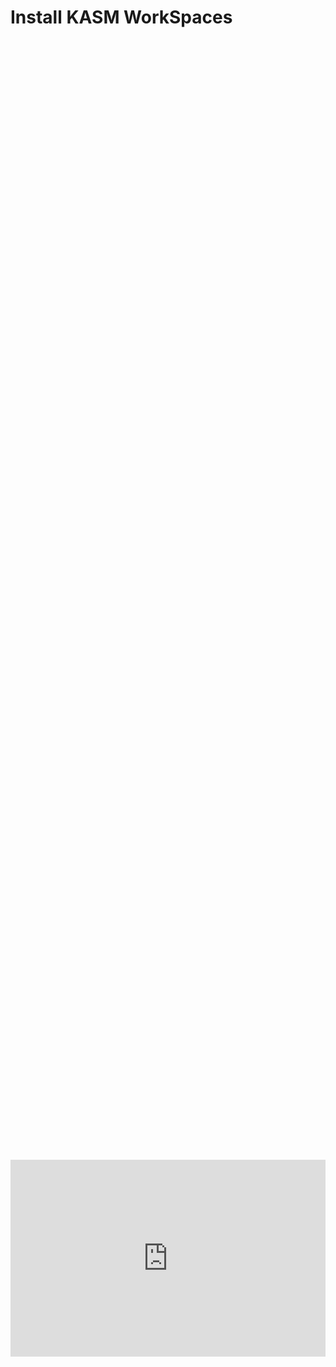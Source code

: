 # Install KASM WorkSpaces 

<div style="display: flex; justify-content: center; align-items: center; height: 100%;">
    <iframe width="560" height="315" src="https://www.youtube.com/embed/0oZLQZclnQs?si=_xH0nqPaHDKnHn4z" frameborder="0" allow="accelerometer; autoplay; clipboard-write; encrypted-media; gyroscope; picture-in-picture" allowfullscreen></iframe>
</div>

We will be using the following documentation to install KASM [here](https://kasmweb.com/docs/latest/index.html)

## Installing KASM

First, we are going to create a VM on Proxmox with at least their minimum requirements:

|     |     |
| --- | --- |
| **CPU** | 2 cores |
| **Memory** | 4GB |
| **Storage** | 50GB (SSD) |

Next, we are going to use their install script:

```
cd /tmp
curl -O https://kasm-static-content.s3.amazonaws.com/kasm_release_1.17.0.7f020d.tar.gz
tar -xf kasm_release_1.17.0.7f020d.tar.gz
sudo bash kasm_release/install.sh
```

After that, we can log in to KASM in our browser:

- Log in to the Web Application running on port 443

```
https://<WEBAPP_SERVER>:443
```

- The Default usernames are **admin@kasm.local** and **user@kasm.local**.

After installation, you will be presented with the passwords needed to log in, like so:

```
Kasm UI Login Credentials

------------------------------------
  username: admin@kasm.local
  password: swrAJdByKxxxx
------------------------------------
  username: user@kasm.local
  password: 71iz7edIxxxxx
------------------------------------

Kasm Database Credentials
------------------------------------
  username: kasmapp
  password: TdoS9mRue9Dxxxxx
------------------------------------

Kasm Redis Credentials
------------------------------------
  password: wopdPTIfgXJ7xxxxx
------------------------------------

Kasm Manager Token
------------------------------------
  password: 9wGjbDJRyP4wxxxxxxx
------------------------------------

Service Registration Token
------------------------------------
  password: d4FYZx2EOEx1xxxxxxxxx
------------------------------------
```

After our tutorial, if you would like to go into more depth, you can check out KASMs video here:

<div style="display: flex; justify-content: center; align-items: center; height: 100%;">
    <iframe width="560" height="315" src="https://www.youtube.com/embed/14JUXZITV1E?si=k0LriX9ZVfQYPK68" title="YouTube video player" frameborder="0" allow="accelerometer; autoplay; clipboard-write; encrypted-media; gyroscope; picture-in-picture" allowfullscreen></iframe>
</div>